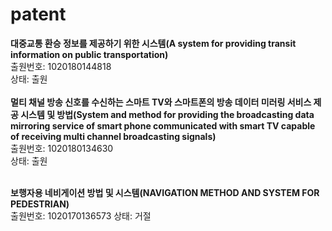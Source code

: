 # patent

__대중교통 환승 정보를 제공하기 위한 시스템(A system for providing transit information on public transportation)__  
출원번호: 1020180144818  
상태: 출원
<br>
<br>
__멀티 채널 방송 신호를 수신하는 스마트 TV와 스마트폰의 방송 데이터 미러링 서비스 제공 시스템 및 방법(System and method for providing the broadcasting data mirroring service of smart phone communicated with smart TV capable of receiving multi channel broadcasting signals)__   
출원번호: 1020180134630  
상태: 출원
<br>
<br>

__보행자용 네비게이션 방법 및 시스템(NAVIGATION METHOD AND SYSTEM FOR PEDESTRIAN)__  
출원번호: 1020170136573
상태: 거절
<br>



